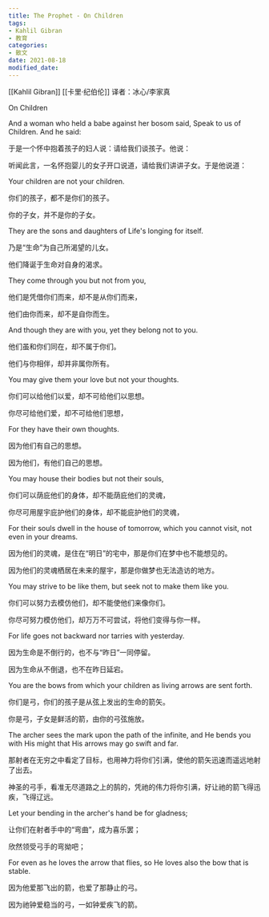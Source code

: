 ```yaml
---
title: The Prophet - On Children
tags: 
- Kahlil Gibran 
- 教育
categories:
- 散文
date: 2021-08-18
modified_date: 
---
```


[[Kahlil Gibran]] [[卡里·纪伯伦]]
译者：冰心/李家真

On Children

And a woman who held a babe against her bosom said, Speak to us of Children. And he said:

于是一个怀中抱着孩子的妇人说：请给我们谈孩子。他说：

听闻此言，一名怀抱婴儿的女子开口说道，请给我们讲讲子女。于是他说道：

Your children are not your children.

你们的孩子，都不是你们的孩子。

你的子女，并不是你的子女。

They are the sons and daughters of Life's longing for itself.

乃是“生命”为自己所渴望的儿女。

他们降诞于生命对自身的渴求。

They come through you but not from you,

他们是凭借你们而来，却不是从你们而来，

他们由你而来，却不是自你而生。

And though they are with you, yet they belong not to you.

他们虽和你们同在，却不属于你们。

他们与你相伴，却并非属你所有。

You may give them your love but not your thoughts.

你们可以给他们以爱，却不可给他们以思想。

你尽可给他们爱，却不可给他们思想，

For they have their own thoughts.

因为他们有自己的思想。

因为他们，有他们自己的思想。

You may house their bodies but not their souls,

你们可以荫庇他们的身体，却不能荫庇他们的灵魂，

你尽可用屋宇庇护他们的身体，却不能庇护他们的灵魂，

For their souls dwell in the house of tomorrow, which you cannot visit, not even in your dreams.

因为他们的灵魂，是住在“明日”的宅中，那是你们在梦中也不能想见的。

因为他们的灵魂栖居在未来的屋宇，那是你做梦也无法造访的地方。

You may strive to be like them, but seek not to make them like you.

你们可以努力去模仿他们，却不能使他们来像你们。

你尽可努力模仿他们，却万万不可尝试，将他们变得与你一样。

For life goes not backward nor tarries with yesterday.

因为生命是不倒行的，也不与“昨日”一同停留。

因为生命从不倒退，也不在昨日延宕。

You are the bows from which your children as living arrows are sent forth.

你们是弓，你们的孩子是从弦上发出的生命的箭矢。

你是弓，子女是鲜活的箭，由你的弓弦施放。

The archer sees the mark upon the path of the infinite, and He bends you with His might that His arrows may go swift and far.

那射者在无穷之中看定了目标，也用神力将你们引满，使他的箭矢迅速而遥远地射了出去。

神圣的弓手，看准无尽道路之上的鹄的，凭祂的伟力将你引满，好让祂的箭飞得迅疾，飞得辽远。

Let your bending in the archer's hand be for gladness;

让你们在射者手中的“弯曲”，成为喜乐罢；

欣然领受弓手的弯拗吧；

For even as he loves the arrow that flies, so He loves also the bow that is stable.

因为他爱那飞出的箭，也爱了那静止的弓。

因为祂钟爱稳当的弓，一如钟爱疾飞的箭。
































































